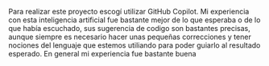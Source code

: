 Para realizar este proyecto escogí utilizar GitHub Copilot. 
Mi experiencia con esta inteligencia artificial fue bastante mejor de lo que esperaba o de lo que había escuchado, sus sugerencia de codigo son bastantes precisas, aunque siempre es necesario hacer unas pequeñas correcciones y tener nociones del lenguaje que estemos utiliando para poder guiarlo al resultado esperado. En general mi experiencia fue bastante buena
